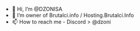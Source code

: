 - 👋 Hi, I’m @DZONISA
- 👀 I’m owner of Brutalci.info / Hosting.Brutalci.Info
- 📫 How to reach me - Discord > @dzoni
